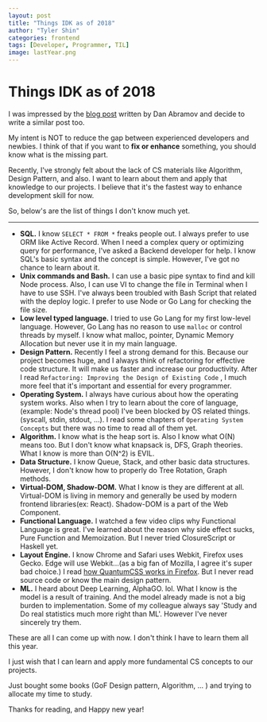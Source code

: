 ```yaml
---
layout: post
title: "Things IDK as of 2018"
author: "Tyler Shin"
categories: frontend
tags: [Developer, Programmer, TIL]
image: lastYear.png
---
```


# Things IDK as of 2018

I was impressed by the [blog post](https://overreacted.io/things-i-dont-know-as-of-2018/) written by Dan Abramov and decide to write a similar post too.

My intent is NOT to reduce the gap between experienced developers and newbies. I think of that if you want to **fix or enhance** something, you should know what is the missing part.

Recently, I've strongly felt about the lack of CS materials like Algorithm, Design Pattern, and also. I want to learn about them and apply that knowledge to our projects. I believe that it's the fastest way to enhance development skill for now.

So, below's are the list of things I don't know much yet.

---

- **SQL.** I know `SELECT * FROM *` freaks people out. I always prefer to use ORM like Active Record. When I need a complex query or optimizing query for performance, I've asked a Backend developer for help. I know SQL's basic syntax and the concept is simple. However, I've got no chance to learn about it.
- **Unix commands and Bash.** I can use a basic pipe syntax to find and kill Node process. Also, I can use VI to change the file in Terminal when I have to use SSH. I've always been troubled with Bash Script that related with the deploy logic. I prefer to use Node or Go Lang for checking the file size.
- **Low level typed language.** I tried to use Go Lang for my first low-level language. However, Go Lang has no reason to use `malloc` or control threads by myself. I know what malloc, pointer, Dynamic Memory Allocation but never use it in my main language.
- **Design Pattern.** Recently I feel a strong demand for this. Because our project becomes huge, and I always think of refactoring for effective code structure. It will make us faster and increase our productivity. After I read `Refactoring: Improving the Design of Existing Code` , I much more feel that it's important and essential for every programmer.
- **Operating System.** I always have curious about how the operating system works. Also when I try to learn about the core of language, (example: Node's thread pool) I've been blocked by OS related things.(syscall, stdin, stdout, ...). I read some chapters of `Operating System Concepts` but there was no time to read all of them yet.
- **Algorithm.** I know what is the heap sort is. Also I know what O(N) means too. But I don't know what knapsack is, DFS, Graph theories. What I know is more than O(N^2) is EVIL.
- **Data Structure.** I know Queue, Stack, and other basic data structures. However, I don't know how to properly do Tree Rotation, Graph methods.
- **Virtual-DOM, Shadow-DOM.** What I know is they are different at all. Virtual-DOM is living in memory and generally be used by modern frontend libraries(ex: React). Shadow-DOM is a part of the Web Component.
- **Functional Language.** I watched a few video clips why Functional Language is great. I've learned about the reason why side effect sucks, Pure Function and Memoization. But I never tried ClosureScript or Haskell yet.
- **Layout Engine.** I know Chrome and Safari uses Webkit, Firefox uses Gecko. Edge will use Webkit...(as a big fan of Mozilla, I agree it's super bad choice.) I read [how QuantumCSS works in Firefox](https://hacks.mozilla.org/2017/08/inside-a-super-fast-css-engine-quantum-css-aka-stylo/). But I never read source code or know the main design pattern.
- **ML.** I heard about Deep Learning, AlphaGO. lol. What I know is the model is a result of training. And the model already made is not a big burden to implementation. Some of my colleague always say 'Study and Do real statistics much more right than ML'. However I've never sincerely try them.

These are all I can come up with now. I don't think I have to learn them all this year.

I just wish that I can learn and apply more fundamental CS concepts to our projects.

Just bought some books (GoF Design pattern, Algorithm, ... ) and trying to allocate my time to study.

Thanks for reading, and Happy new year!
